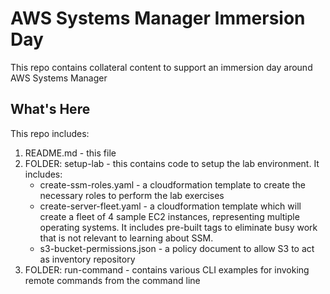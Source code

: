 AWS Systems Manager Immersion Day 
==================================================

This repo contains collateral content to support an immersion day around AWS Systems Manager   


What's Here
-----------

This repo includes:

1. README.md - this file
2. FOLDER: setup-lab - this contains code to setup the lab environment.  It includes:
    *   create-ssm-roles.yaml - a cloudformation template to create the necessary roles to perform the lab exercises
    *   create-server-fleet.yaml - a cloudformation template which will create a fleet of 4 sample EC2 instances, representing multiple operating systems.   It includes pre-built tags to eliminate busy work that is not relevant to learning about SSM.
    *   s3-bucket-permissions.json - a policy document to allow S3 to act as inventory repository
3. FOLDER: run-command - contains various CLI examples for invoking remote commands from the command line

